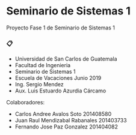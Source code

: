 # Seminario de Sistemas 1
Proyecto Fase 1 de Seminario de Sistemas 1
### 📋

* Universidad de San Carlos de Guatemala
* Facultad de Ingenieria
* Seminario de Sistemas 1
* Escuela de Vacaciones Junio 2019
* Ing. Sergio Mendez
* Aux. Luis Estuardo Azurdia Cárcamo

Colaboradores:
* Carlos Andree Avalos Soto       201408580
* Juan Raul Mendizabal Rabanales  201403733
* Fernando Jose Paz Gonzalez      201404082
